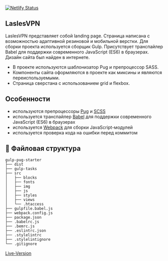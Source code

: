 [![Netlify Status](https://api.netlify.com/api/v1/badges/dab0e1fc-735f-4838-bec0-f8566bd9bef1/deploy-status)](https://app.netlify.com/sites/dreamy-poincare-1797cd/deploys)

## LaslesVPN

LaslesVPN представляет собой landing page. Страница написана с возможностью адаптивной резиновой и мобильной верстки. Для сборки проекта используется сборщик Gulp. Присутствует транспайлер Babel для поддержки современного JavaScript (ES6) в браузерах. Дизайн сайта был найден в интернете.

- В проекте используются шаблонизатор Pug и препроцессор SASS.
- Компоненты сайта оформляются в проекте как миксины и являются переиспользуемыми.
- Страница сверстана с использованием grid и flexbox.

## Особенности

- используются препроцессоры [Pug](https://pugjs.org/) и [SCSS](https://sass-lang.com/)
- используется транспайлер [Babel](https://babeljs.io/) для поддержки современного JavaScript (ES6) в браузерах
- используется [Webpack](https://webpack.js.org/) для сборки JavaScript-модулей
- используется проверка кода на ошибки перед коммитом

## :open_file_folder: Файловая структура

```
gulp-pug-starter
├── dist
├── gulp-tasks
├── src
│   ├── blocks
│   ├── fonts
│   ├── img
│   ├── js
│   ├── styles
│   ├── views
│   └── .htaccess
├── gulpfile.babel.js
├── webpack.config.js
├── package.json
├── .babelrc.js
├── .bemrc.js
├── .eslintrc.json
├── .stylelintrc
├── .stylelintignore
└── .gitignore
```

[Live-Version](https://dreamy-poincare-1797cd.netlify.app/)
